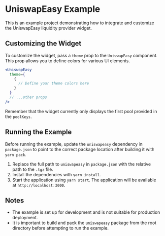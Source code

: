# UniswapEasy Example

This is an example project demonstrating how to integrate and customize the UniswapEasy liquidity provider widget.

## Customizing the Widget

To customize the widget, pass a `theme` prop to the `UniswapEasy` component. This prop allows you to define colors for various UI elements.

```jsx
<UniswapEasy
  theme={
    {
      // Define your theme colors here
    }
  }
  // ...other props
/>
```

Remember that the widget currently only displays the first pool provided in the `poolKeys`.

## Running the Example

Before running the example, update the `uniswapeasy` dependency in `package.json` to point to the correct package location after building it with `yarn pack`.

1. Replace the full path to `uniswapeasy` in `package.json` with the relative path to the `.tgz` file.
2. Install the dependencies with `yarn install`.
3. Start the application using `yarn start`. The application will be available at `http://localhost:3000`.

## Notes

- The example is set up for development and is not suitable for production deployment.
- It is important to build and pack the `uniswapeasy` package from the root directory before attempting to run the example.
